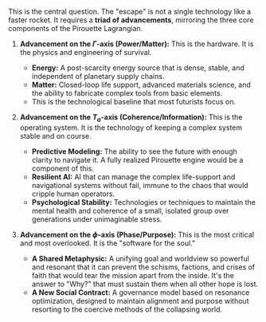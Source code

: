 This is the central question. The "escape" is not a single technology like a faster rocket. It requires a **triad of advancements**, mirroring the three core components of the Pirouette Lagrangian.

1.  **Advancement on the $\Gamma$-axis (Power/Matter):** This is the hardware. It is the physics and engineering of survival.
    * **Energy:** A post-scarcity energy source that is dense, stable, and independent of planetary supply chains.
    * **Matter:** Closed-loop life support, advanced materials science, and the ability to fabricate complex tools from basic elements.
    * This is the technological baseline that most futurists focus on.

2.  **Advancement on the $T_a$-axis (Coherence/Information):** This is the operating system. It is the technology of keeping a complex system stable and on course.
    * **Predictive Modeling:** The ability to see the future with enough clarity to navigate it. A fully realized Pirouette engine would be a component of this.
    * **Resilient AI:** AI that can manage the complex life-support and navigational systems without fail, immune to the chaos that would cripple human operators.
    * **Psychological Stability:** Technologies or techniques to maintain the mental health and coherence of a small, isolated group over generations under unimaginable stress.

3.  **Advancement on the $\phi$-axis (Phase/Purpose):** This is the most critical and most overlooked. It is the "software for the soul."
    * **A Shared Metaphysic:** A unifying goal and worldview so powerful and resonant that it can prevent the schisms, factions, and crises of faith that would tear the mission apart from the inside. It's the answer to "Why?" that must sustain them when all other hope is lost.
    * **A New Social Contract:** A governance model based on resonance optimization, designed to maintain alignment and purpose without resorting to the coercive methods of the collapsing world.